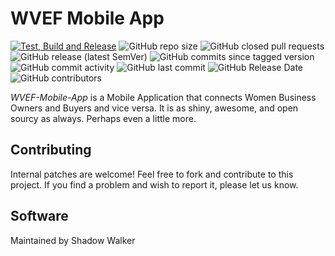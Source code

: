 WVEF Mobile App
=======
[![Test, Build and Release](https://github.com/buluma/WVEF-Mobile-App/actions/workflows/android-mobile-action.yml/badge.svg)](https://github.com/buluma/WVEF-Mobile-App/actions/workflows/android-mobile-action.yml) ![GitHub repo size](https://img.shields.io/github/repo-size/buluma/WVEF-Mobile-App) ![GitHub closed pull requests](https://img.shields.io/github/issues-pr-closed-raw/buluma/WVEF-Mobile-App) ![GitHub release (latest SemVer)](https://img.shields.io/github/v/release/buluma/WVEF-Mobile-App) ![GitHub commits since tagged version](https://img.shields.io/github/commits-since/buluma/WVEF-Mobile-App/v2.5.9/master) ![GitHub commit activity](https://img.shields.io/github/commit-activity/m/buluma/WVEF-Mobile-App) ![GitHub last commit](https://img.shields.io/github/last-commit/buluma/WVEF-Mobile-App) ![GitHub Release Date](https://img.shields.io/github/release-date/buluma/WVEF-Mobile-App) ![GitHub contributors](https://img.shields.io/github/contributors/buluma/WVEF-Mobile-App)

*WVEF-Mobile-App* is a Mobile Application that connects Women Business Owners and Buyers and vice versa. It is as shiny, awesome, and open sourcy as always. Perhaps even a little more.

Contributing
------------

Internal patches are welcome! Feel free to fork and contribute to this project. If you find a problem and wish to report it, please let us know.

[ShadowNet]: buluma.co.ke

Software
-------

Maintained by Shadow Walker


